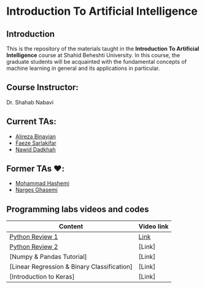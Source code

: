 # Introduction To Artificial Intelligence

## Introduction

This is the repository of the materials taught in the **Introduction To Artificial Intelligence** course at Shahid Beheshti University. In this course, the graduate students will be acquainted with the fundamental concepts of machine learning in general and its applications in particular.

## Course Instructor:

Dr. Shahab Nabavi

## Current TAs:

- [Alireza Binayian](https://github.com/alireza00bin)
- [Faeze Sarlakifar](https://github.com/faezesarlakifar)
- [Nawid Dadkhah](https://github.com/nawidadkhah)

## Former TAs ❤️:
- [Mohammad Hashemi](https://github.com/mohammadhashemii)
- [Narges Ghasemi](https://github.com/NNargesNN)

## Programming labs videos and codes

| Content                                                                                              | Video link        |
| ---------------------------------------------------------------------------------------------------- | ----------------- |
| [Python Review 1](https://github.com/SBU-CE/EE085-Introduction-To-AI/tree/main/Fall2023/1_Python_Review)| [Link](https://drive.google.com/drive/folders/1ZcJbYCfHTiVLw6T5L7_PjyLei0Ln_SEU?usp=sharing)|
|[Python Review 2](https://github.com/SBU-CE/EE085-Introduction-To-AI/tree/main/Fall2023/2_Python_Review)|[Link]|
| [Numpy & Pandas Tutorial] | [Link]|
| [Linear Regression & Binary Classification]| [Link]|
| [Introduction to Keras]| [Link]|

